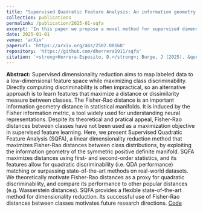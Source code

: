 ```yaml
---
title: "Supervised Quadratic Feature Analysis: An information geometry approach to dimensionality reduction"
collection: publications
permalink: /publication/2025-01-sqfa
excerpt: 'In this paper we propose a novel method for supervised dimensionality reduction that maximizes Fisher-Rao information geometry distances between the class-conditional distributions. This maximizes quadratic discriminability between classes, finding features that are useful to use in quadratic discriminant analysis (QDA).'
date: 2025-01-01
venue: 'arXiv'
paperurl: 'https://arxiv.org/abs/2502.00168'
repository: 'https://github.com/dherrera1911/sqfa'
citation: '<strong>Herrera-Esposito, D.</strong>; Burge, J (2025). &quot;Supervised Quadratic Feature Analysis: An information geometry approach to dimensionality reduction.&quot; <i>arXiv</i>.'
---
```


**Abstract:** Supervised dimensionality reduction aims to map labeled data to a low-dimensional feature space while maximizing class discriminability. Directly computing discriminability is often impractical, so an alternative approach is to learn features that maximize a distance or dissimilarity measure between classes. The Fisher-Rao distance is an important information geometry distance in statistical manifolds. It is induced by the Fisher information metric, a tool widely used for understanding neural representations. Despite its theoretical and pratical appeal, Fisher-Rao distances between classes have not been used as a maximization objective in supervised feature learning. Here, we present Supervised Quadratic Feature Analysis (SQFA), a linear dimensionality reduction method that maximizes Fisher-Rao distances between class distributions, by exploiting the information geometry of the symmetric positive definite manifold. SQFA maximizes distances using first- and second-order statistics, and its features allow for quadratic discriminability (i.e. QDA performance) matching or surpassing state-of-the-art methods on real-world datasets. We theoretically motivate Fisher-Rao distances as a proxy for quadratic discriminability, and compare its performance to other popular distances (e.g. Wasserstein distances). SQFA provides a flexible state-of-the-art method for dimensionality reduction. Its successful use of Fisher-Rao distances between classes motivates future research directions. [Code](https://github.com/dherrera1911/sqfa)
